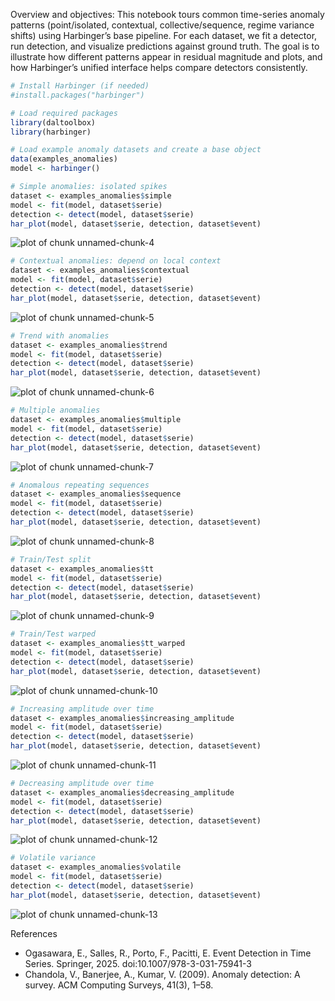 Overview and objectives: This notebook tours common time-series anomaly patterns (point/isolated, contextual, collective/sequence, regime variance shifts) using Harbinger’s base pipeline. For each dataset, we fit a detector, run detection, and visualize predictions against ground truth. The goal is to illustrate how different patterns appear in residual magnitude and plots, and how Harbinger’s unified interface helps compare detectors consistently.


``` r
# Install Harbinger (if needed)
#install.packages("harbinger")
```


``` r
# Load required packages
library(daltoolbox)
library(harbinger) 
```


``` r
# Load example anomaly datasets and create a base object
data(examples_anomalies)
model <- harbinger()
```


``` r
# Simple anomalies: isolated spikes
dataset <- examples_anomalies$simple
model <- fit(model, dataset$serie)
detection <- detect(model, dataset$serie)
har_plot(model, dataset$serie, detection, dataset$event)
```

![plot of chunk unnamed-chunk-4](fig/examples_anomalies/unnamed-chunk-4-1.png)


``` r
# Contextual anomalies: depend on local context
dataset <- examples_anomalies$contextual
model <- fit(model, dataset$serie)
detection <- detect(model, dataset$serie)
har_plot(model, dataset$serie, detection, dataset$event)
```

![plot of chunk unnamed-chunk-5](fig/examples_anomalies/unnamed-chunk-5-1.png)


``` r
# Trend with anomalies
dataset <- examples_anomalies$trend
model <- fit(model, dataset$serie)
detection <- detect(model, dataset$serie)
har_plot(model, dataset$serie, detection, dataset$event)
```

![plot of chunk unnamed-chunk-6](fig/examples_anomalies/unnamed-chunk-6-1.png)


``` r
# Multiple anomalies
dataset <- examples_anomalies$multiple
model <- fit(model, dataset$serie)
detection <- detect(model, dataset$serie)
har_plot(model, dataset$serie, detection, dataset$event)
```

![plot of chunk unnamed-chunk-7](fig/examples_anomalies/unnamed-chunk-7-1.png)


``` r
# Anomalous repeating sequences
dataset <- examples_anomalies$sequence
model <- fit(model, dataset$serie)
detection <- detect(model, dataset$serie)
har_plot(model, dataset$serie, detection, dataset$event)
```

![plot of chunk unnamed-chunk-8](fig/examples_anomalies/unnamed-chunk-8-1.png)


``` r
# Train/Test split
dataset <- examples_anomalies$tt
model <- fit(model, dataset$serie)
detection <- detect(model, dataset$serie)
har_plot(model, dataset$serie, detection, dataset$event)
```

![plot of chunk unnamed-chunk-9](fig/examples_anomalies/unnamed-chunk-9-1.png)


``` r
# Train/Test warped
dataset <- examples_anomalies$tt_warped
model <- fit(model, dataset$serie)
detection <- detect(model, dataset$serie)
har_plot(model, dataset$serie, detection, dataset$event)
```

![plot of chunk unnamed-chunk-10](fig/examples_anomalies/unnamed-chunk-10-1.png)


``` r
# Increasing amplitude over time
dataset <- examples_anomalies$increasing_amplitude
model <- fit(model, dataset$serie)
detection <- detect(model, dataset$serie)
har_plot(model, dataset$serie, detection, dataset$event)
```

![plot of chunk unnamed-chunk-11](fig/examples_anomalies/unnamed-chunk-11-1.png)


``` r
# Decreasing amplitude over time
dataset <- examples_anomalies$decreasing_amplitude
model <- fit(model, dataset$serie)
detection <- detect(model, dataset$serie)
har_plot(model, dataset$serie, detection, dataset$event)
```

![plot of chunk unnamed-chunk-12](fig/examples_anomalies/unnamed-chunk-12-1.png)


``` r
# Volatile variance
dataset <- examples_anomalies$volatile
model <- fit(model, dataset$serie)
detection <- detect(model, dataset$serie)
har_plot(model, dataset$serie, detection, dataset$event)
```

![plot of chunk unnamed-chunk-13](fig/examples_anomalies/unnamed-chunk-13-1.png)

References

- Ogasawara, E., Salles, R., Porto, F., Pacitti, E. Event Detection in Time Series. Springer, 2025. doi:10.1007/978-3-031-75941-3
- Chandola, V., Banerjee, A., Kumar, V. (2009). Anomaly detection: A survey. ACM Computing Surveys, 41(3), 1–58.
